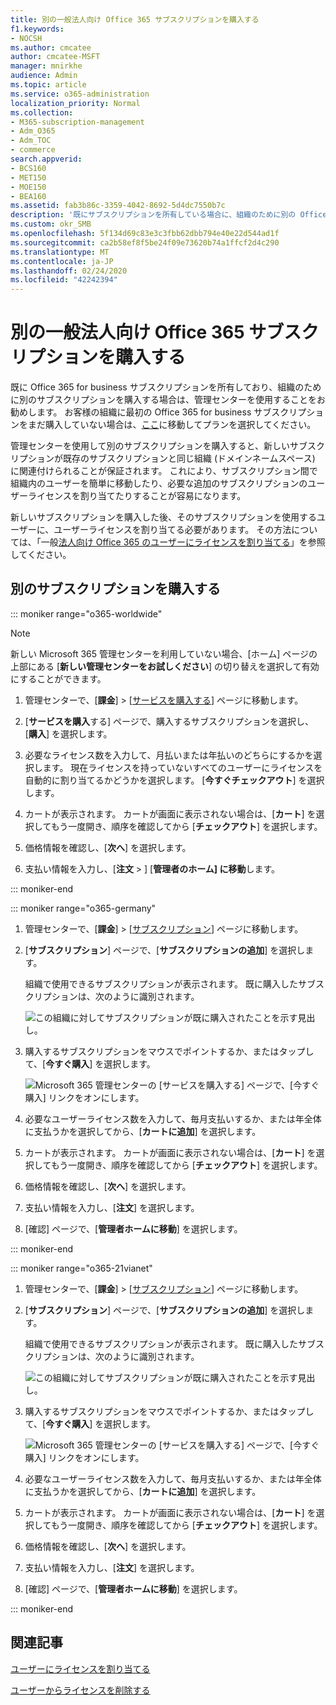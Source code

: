```yaml
---
title: 別の一般法人向け Office 365 サブスクリプションを購入する
f1.keywords:
- NOCSH
ms.author: cmcatee
author: cmcatee-MSFT
manager: mnirkhe
audience: Admin
ms.topic: article
ms.service: o365-administration
localization_priority: Normal
ms.collection:
- M365-subscription-management
- Adm_O365
- Adm_TOC
- commerce
search.appverid:
- BCS160
- MET150
- MOE150
- BEA160
ms.assetid: fab3b86c-3359-4042-8692-5d4dc7550b7c
description: '既にサブスクリプションを所有している場合に、組織のために別の Office 365 for business サブスクリプションを購入する方法について説明します。 '
ms.custom: okr_SMB
ms.openlocfilehash: 5f134d69c83e3c3fbb62dbb794e40e22d544ad1f
ms.sourcegitcommit: ca2b58ef8f5be24f09e73620b74a1ffcf2d4c290
ms.translationtype: MT
ms.contentlocale: ja-JP
ms.lasthandoff: 02/24/2020
ms.locfileid: "42242394"
---
```

# <a name="buy-another-office-365-for-business-subscription"></a>別の一般法人向け Office 365 サブスクリプションを購入する

既に Office 365 for business サブスクリプションを所有しており、組織のために別のサブスクリプションを購入する場合は、管理センターを使用することをお勧めします。 お客様の組織に最初の Office 365 for business サブスクリプションをまだ購入していない場合は、[ここ](https://products.office.com/business/compare-office-365-for-business-plans)に移動してプランを選択してください。
  
管理センターを使用して別のサブスクリプションを購入すると、新しいサブスクリプションが既存のサブスクリプションと同じ組織 (ドメインネームスペース) に関連付けられることが保証されます。 これにより、サブスクリプション間で組織内のユーザーを簡単に移動したり、必要な追加のサブスクリプションのユーザーライセンスを割り当てたりすることが容易になります。
  
新しいサブスクリプションを購入した後、そのサブスクリプションを使用するユーザーに、ユーザーライセンスを割り当てる必要があります。 その方法については、「一般[法人向け Office 365 のユーザーにライセンスを割り当てる](../admin/manage/assign-licenses-to-users.md)」を参照してください。
  
## <a name="buy-another-subscription"></a>別のサブスクリプションを購入する

::: moniker range="o365-worldwide"

> [!NOTE]
> 新しい Microsoft 365 管理センターを利用していない場合、[ホーム] ページの上部にある [**新しい管理センターをお試しください**] の切り替えを選択して有効にすることができます。

1. 管理センターで、[**課金**] \> [<a href="https://go.microsoft.com/fwlink/p/?linkid=868433" target="_blank">サービスを購入する</a>] ページに移動します。

2. [**サービスを購入**する] ページで、購入するサブスクリプションを選択し、[**購入**] を選択します。

3. 必要なライセンス数を入力して、月払いまたは年払いのどちらにするかを選択します。 現在ライセンスを持っていないすべてのユーザーにライセンスを自動的に割り当てるかどうかを選択します。 [**今すぐチェックアウト**] を選択します。

4. カートが表示されます。 カートが画面に表示されない場合は、[**カート**] を選択してもう一度開き、順序を確認してから [**チェックアウト**] を選択します。

5. 価格情報を確認し、[**次へ**] を選択します。

6. 支払い情報を入力し、[**注文** \> ] [**管理者のホーム] に移動**します。

::: moniker-end

::: moniker range="o365-germany"

1. 管理センターで、[**課金**] \> [<a href="https://go.microsoft.com/fwlink/p/?linkid=847745" target="_blank">サブスクリプション</a>] ページに移動します。

2. [**サブスクリプション**] ページで、[**サブスクリプションの追加**] を選択します。

    組織で使用できるサブスクリプションが表示されます。 既に購入したサブスクリプションは、次のように識別されます。

    ![この組織に対してサブスクリプションが既に購入されたことを示す見出し。](../admin/media/9e18d31a-24a5-4c64-a71c-fafd4a4feb28.png)
  
3. 購入するサブスクリプションをマウスでポイントするか、またはタップして、[**今すぐ購入**] を選択します。

    ![Microsoft 365 管理センターの [サービスを購入する] ページで、[今すぐ購入] リンクをオンにします。](../admin/media/f344c0a8-c58f-461d-b8e9-cddbb18f8ee8.png)
  
4. 必要なユーザーライセンス数を入力して、毎月支払いするか、または年全体に支払うかを選択してから、[**カートに追加**] を選択します。

5. カートが表示されます。 カートが画面に表示されない場合は、[**カート**] を選択してもう一度開き、順序を確認してから [**チェックアウト**] を選択します。

6. 価格情報を確認し、[**次へ**] を選択します。

7. 支払い情報を入力し、[**注文**] を選択します。

8. [確認] ページで、[**管理者ホームに移動**] を選択します。

::: moniker-end

::: moniker range="o365-21vianet"

1. 管理センターで、[**課金**] \> [<a href="https://go.microsoft.com/fwlink/p/?linkid=850626" target="_blank">サブスクリプション</a>] ページに移動します。

2. [**サブスクリプション**] ページで、[**サブスクリプションの追加**] を選択します。

    組織で使用できるサブスクリプションが表示されます。 既に購入したサブスクリプションは、次のように識別されます。

    ![この組織に対してサブスクリプションが既に購入されたことを示す見出し。](../admin/media/9e18d31a-24a5-4c64-a71c-fafd4a4feb28.png)
  
3. 購入するサブスクリプションをマウスでポイントするか、またはタップして、[**今すぐ購入**] を選択します。

    ![Microsoft 365 管理センターの [サービスを購入する] ページで、[今すぐ購入] リンクをオンにします。](../admin/media/f344c0a8-c58f-461d-b8e9-cddbb18f8ee8.png)
  
4. 必要なユーザーライセンス数を入力して、毎月支払いするか、または年全体に支払うかを選択してから、[**カートに追加**] を選択します。

5. カートが表示されます。 カートが画面に表示されない場合は、[**カート**] を選択してもう一度開き、順序を確認してから [**チェックアウト**] を選択します。

6. 価格情報を確認し、[**次へ**] を選択します。

7. 支払い情報を入力し、[**注文**] を選択します。

8. [確認] ページで、[**管理者ホームに移動**] を選択します。

::: moniker-end


## <a name="related-articles"></a>関連記事

[ユーザーにライセンスを割り当てる](../admin/manage/assign-licenses-to-users.md)
  
[ユーザーからライセンスを削除する](../admin/manage/remove-licenses-from-users.md)

